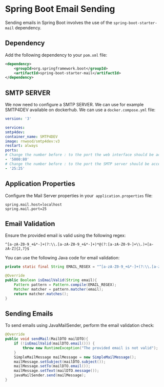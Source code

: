 # Spring Boot Email Sending

Sending emails in Spring Boot involves the use of the `spring-boot-starter-mail` dependency.

## Dependency

Add the following dependency to your `pom.xml` file:

```xml
<dependency>
    <groupId>org.springframework.boot</groupId>
    <artifactId>spring-boot-starter-mail</artifactId>
</dependency>
````

## SMTP SERVER
We now need to configure a SMTP SERVER. We can use for example SMTP4DEV available on dockerhub.
We can use a `docker.compose.yml` file:

```yml
version: '3'

services:
smtp4dev:
container_name: SMTP4DEV
image: rnwood/smtp4dev:v3
restart: always
ports:
# Change the number before : to the port the web interface should be accessible on
- '5000:80'
# Change the number before : to the port the SMTP server should be accessible on
- '25:25'
```

## Application Properties

Configure the Mail Server properties in your` application.properties` file:

```properties
spring.mail.host=localhost
spring.mail.port=25
```

## Email Validation
Ensure the provided email is valid using the following regex:

`^[a-zA-Z0-9_+&*-]+(?:\\.[a-zA-Z0-9_+&*-]+)*@(?:[a-zA-Z0-9-]+\\.)+[a-zA-Z]{2,7}$`

You can use the following Java code for email validation:

```java
private static final String EMAIL_REGEX = "^[a-zA-Z0-9_+&*-]+(?:\\.[a-zA-Z0-9_+&*-]+)*@(?:[a-zA-Z0-9-]+\\.)+[a-zA-Z]{2,7}$";

@Override
public Boolean isEmailValid(String email){
    Pattern pattern = Pattern.compile(EMAIL_REGEX);
    Matcher matcher = pattern.matcher(email);
    return matcher.matches();
}
```

## Sending Emails

To send emails using JavaMailSender, perform the email validation check:

```java
@Override
public void sendMail(MailDTO mailDTO){
    if (!isEmailValid(mailDTO.email())) {
        throw new RuntimeException("The provided email is not valid");
    }
    SimpleMailMessage mailMessage = new SimpleMailMessage();
    mailMessage.setSubject(mailDTO.subject());
    mailMessage.setTo(mailDTO.email());
    mailMessage.setText(mailDTO.message());
    javaMailSender.send(mailMessage);
}
```
